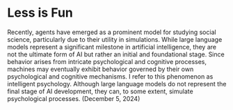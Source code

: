 # Less is Fun 
Recently, agents have emerged as a prominent model for studying social science, particularly due to their utility in simulations. While large language models represent a significant milestone in artificial intelligence, they are not the ultimate form of AI but rather an initial and foundational stage. Since behavior arises from intricate psychological and cognitive processes, machines may eventually exhibit behavior governed by their own psychological and cognitive mechanisms. I refer to this phenomenon as intelligent psychology. Although large language models do not represent the final stage of AI development, they can, to some extent, simulate psychological processes. (December 5, 2024)
